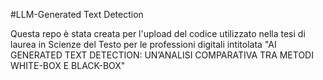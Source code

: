 ﻿#LLM-Generated Text Detection

 Questa repo è stata creata per l'upload del codice utilizzato nella tesi di laurea in Scienze del Testo per le professioni digitali intitolata "AI GENERATED TEXT DETECTION: 
UN’ANALISI COMPARATIVA TRA METODI WHITE-BOX E BLACK-BOX"



